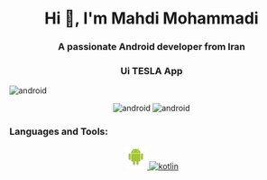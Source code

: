 <h1 align="center">Hi 👋, I'm Mahdi Mohammadi</h1>
<h3 align="center">A passionate Android developer from Iran</h3>

<h3 align="center">Ui TESLA App</h3>
<p align="left">
  <img src="https://upload.wikimedia.org/wikipedia/commons/thumb/b/bd/Tesla_Motors.svg/1200px-Tesla_Motors.svg.png" alt="android" width="64" height="64"/>
</p>

<p align="center">
  <img src="https://s8.uupload.ir/files/20230808_122723_yvgi.png" alt="android" width="360" height="620"/>
  <img src="https://s8.uupload.ir/files/20230808_122733_6mx5.png" alt="android" width="360" height="620"/>
</p>

<p align="left">
</p>

<h3 align="left">Languages and Tools:</h3>
<p align="center"> <a href="https://developer.android.com" target="_blank" rel="noreferrer"> <img src="https://raw.githubusercontent.com/devicons/devicon/master/icons/android/android-original-wordmark.svg" alt="android" width="40" height="40"/> </a> <a href="https://kotlinlang.org" target="_blank" rel="noreferrer"> <img src="https://www.vectorlogo.zone/logos/kotlinlang/kotlinlang-icon.svg" alt="kotlin" width="40" height="40"/> </a> </p>
